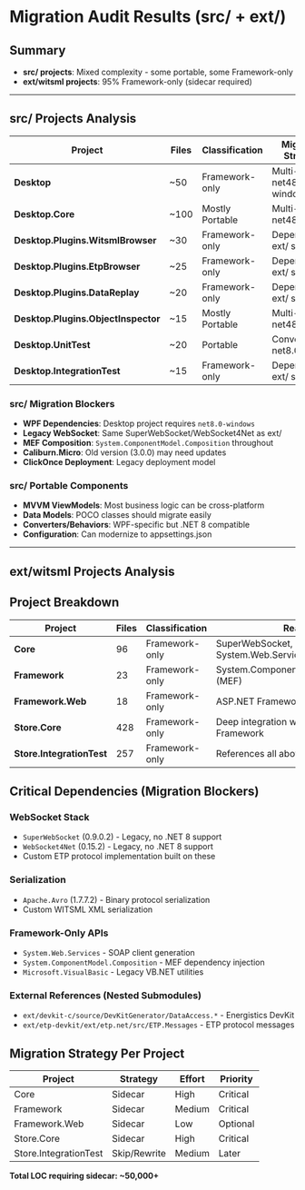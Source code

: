 # Migration Audit Results (src/ + ext/)

## Summary
- **src/ projects**: Mixed complexity - some portable, some Framework-only
- **ext/witsml projects**: 95% Framework-only (sidecar required)

---

## src/ Projects Analysis

| Project | Files | Classification | Migration Strategy | Effort |
|---------|-------|----------------|-------------------|---------|
| **Desktop** | ~50 | Framework-only | Multi-target net48;net8.0-windows | Medium |
| **Desktop.Core** | ~100 | Mostly Portable | Multi-target net48;net8.0 | Low |
| **Desktop.Plugins.WitsmlBrowser** | ~30 | Framework-only | Depends on ext/ sidecar | High |
| **Desktop.Plugins.EtpBrowser** | ~25 | Framework-only | Depends on ext/ sidecar | High |
| **Desktop.Plugins.DataReplay** | ~20 | Framework-only | Depends on ext/ sidecar | Medium |
| **Desktop.Plugins.ObjectInspector** | ~15 | Mostly Portable | Multi-target net48;net8.0 | Low |
| **Desktop.UnitTest** | ~20 | Portable | Convert to net8.0 | Low |
| **Desktop.IntegrationTest** | ~15 | Framework-only | Depends on ext/ sidecar | Medium |

### src/ Migration Blockers
- **WPF Dependencies**: Desktop project requires `net8.0-windows`
- **Legacy WebSocket**: Same SuperWebSocket/WebSocket4Net as ext/
- **MEF Composition**: `System.ComponentModel.Composition` throughout
- **Caliburn.Micro**: Old version (3.0.0) may need updates
- **ClickOnce Deployment**: Legacy deployment model

### src/ Portable Components
- **MVVM ViewModels**: Most business logic can be cross-platform
- **Data Models**: POCO classes should migrate easily  
- **Converters/Behaviors**: WPF-specific but .NET 8 compatible
- **Configuration**: Can modernize to appsettings.json

---

## ext/witsml Projects Analysis

## Project Breakdown

| Project | Files | Classification | Reason |
|---------|-------|----------------|---------|
| **Core** | 96 | Framework-only | SuperWebSocket, WebSocket4Net, System.Web.Services |
| **Framework** | 23 | Framework-only | System.ComponentModel.Composition (MEF) |
| **Framework.Web** | 18 | Framework-only | ASP.NET Framework dependencies |
| **Store.Core** | 428 | Framework-only | Deep integration with Core + Framework |
| **Store.IntegrationTest** | 257 | Framework-only | References all above projects |

## Critical Dependencies (Migration Blockers)

### WebSocket Stack
- `SuperWebSocket` (0.9.0.2) - Legacy, no .NET 8 support
- `WebSocket4Net` (0.15.2) - Legacy, no .NET 8 support
- Custom ETP protocol implementation built on these

### Serialization
- `Apache.Avro` (1.7.7.2) - Binary protocol serialization
- Custom WITSML XML serialization

### Framework-Only APIs
- `System.Web.Services` - SOAP client generation
- `System.ComponentModel.Composition` - MEF dependency injection
- `Microsoft.VisualBasic` - Legacy VB.NET utilities

### External References (Nested Submodules)
- `ext/devkit-c/source/DevKitGenerator/DataAccess.*` - Energistics DevKit
- `ext/etp-devkit/ext/etp.net/src/ETP.Messages` - ETP protocol messages

## Migration Strategy Per Project

| Project | Strategy | Effort | Priority |
|---------|----------|---------|----------|
| Core | Sidecar | High | Critical |
| Framework | Sidecar | Medium | Critical |
| Framework.Web | Sidecar | Low | Optional |
| Store.Core | Sidecar | High | Critical |
| Store.IntegrationTest | Skip/Rewrite | Medium | Later |

**Total LOC requiring sidecar: ~50,000+**
